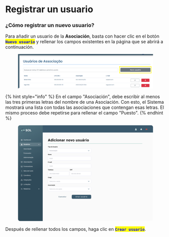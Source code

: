 # Registrar un usuario

### ¿Cómo registrar un nuevo usuario?

Para añadir un usuario de la **Asociación**, basta con hacer clic en el botón <mark style="color:blue;">**`Nuevo usuario`**</mark> y rellenar los campos existentes en la página que se abrirá a continuación.

<figure><img src="../../../../.gitbook/assets/image.png" alt=""><figcaption></figcaption></figure>

{% hint style="info" %}
En el campo "Asociación", debe escribir al menos las tres primeras letras del nombre de una Asociación. Con esto, el Sistema mostrará una lista con todas las asociaciones que contengan esas letras. El mismo proceso debe repetirse para rellenar el campo "Puesto".
{% endhint %}

<figure><img src="../../../../.gitbook/assets/Adicionar novo usuário (Associação).png" alt=""><figcaption></figcaption></figure>

Después de rellenar todos los campos, haga clic en <mark style="color:blue;">**`Crear usuario`**</mark>.
